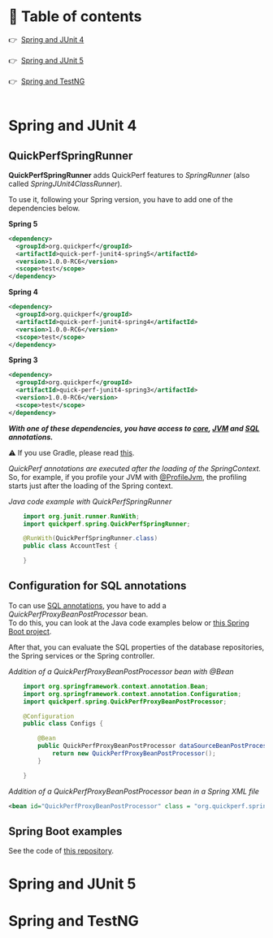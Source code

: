 # 🚩 Table of contents

:point_right: &nbsp;[Spring and JUnit 4](#Spring-and-JUnit-4)<br><br>
:point_right: &nbsp;[Spring and JUnit 5](#Spring-and-JUnit-5)<br><br>
:point_right: &nbsp;[Spring and TestNG](#Spring-and-TestNG)<br><br>

# Spring and JUnit 4
## QuickPerfSpringRunner
**QuickPerfSpringRunner** adds QuickPerf features to *SpringRunner* (also called *SpringJUnit4ClassRunner*). <br>

To use it, following your Spring version, you have to add one of the dependencies below.

**Spring 5**
```xml
<dependency>
  <groupId>org.quickperf</groupId>
  <artifactId>quick-perf-junit4-spring5</artifactId>
  <version>1.0.0-RC6</version>
  <scope>test</scope>
</dependency>
```

**Spring 4**
```xml
<dependency>
  <groupId>org.quickperf</groupId>
  <artifactId>quick-perf-junit4-spring4</artifactId>
  <version>1.0.0-RC6</version>
  <scope>test</scope>
</dependency>
```

**Spring 3**
```xml
<dependency>
  <groupId>org.quickperf</groupId>
  <artifactId>quick-perf-junit4-spring3</artifactId>
  <version>1.0.0-RC6</version>
  <scope>test</scope>
</dependency>
```

***With one of these dependencies, you have access to [core](https://github.com/quick-perf/doc/wiki/Core-annotations), [JVM](https://github.com/quick-perf/doc/wiki/JVM-annotations) and [SQL](https://github.com/quick-perf/doc/wiki/SQL-annotations) annotations.***

⚠️ If you use Gradle, please read [this](https://github.com/quick-perf/doc/wiki/Gradle-users).

_QuickPerf annotations are executed after the loading of the SpringContext._ So, for example, if you profile your JVM with [@ProfileJvm](https://github.com/quick-perf/doc/wiki/JVM-annotations#Profile-or-check-your-JVM), the profiling starts just after the loading of the Spring context.

*Java code example with QuickPerfSpringRunner*
```java
	import org.junit.runner.RunWith;
	import quickperf.spring.QuickPerfSpringRunner;

	@RunWith(QuickPerfSpringRunner.class)
	public class AccountTest {

	}
```

## Configuration for SQL annotations

To can use [SQL annotations](https://github.com/quick-perf/doc/wiki/SQL-annotations), you have to add a *QuickPerfProxyBeanPostProcessor* bean.<br>
To do this, you can look at the Java code examples below or [this Spring Boot project](https://github.com/quick-perf/springboot-junit4-examples).<br> 

After that, you can evaluate the SQL properties of the database repositories, the Spring services or the Spring controller.

*Addition of a QuickPerfProxyBeanPostProcessor bean with @Bean*
```java
	import org.springframework.context.annotation.Bean;
	import org.springframework.context.annotation.Configuration;
	import quickperf.spring.QuickPerfProxyBeanPostProcessor;

	@Configuration
	public class Configs {

		@Bean
		public QuickPerfProxyBeanPostProcessor dataSourceBeanPostProcessor() {
			return new QuickPerfProxyBeanPostProcessor();
		}

	}
```
	
*Addition of a QuickPerfProxyBeanPostProcessor bean in a Spring XML file*
```xml
<bean id="QuickPerfProxyBeanPostProcessor" class = "org.quickperf.spring.sql.QuickPerfProxyBeanPostProcessor" />
```

## Spring Boot examples
See the code of [this repository](https://github.com/quick-perf/springboot-junit4-examples).

# Spring and JUnit 5

# Spring and TestNG